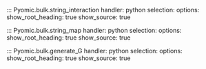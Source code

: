 
::: Pyomic.bulk.string_interaction
    handler: python
    selection:
        options:
        show_root_heading: true
        show_source: true

::: Pyomic.bulk.string_map
    handler: python
    selection:
        options:
        show_root_heading: true
        show_source: true

::: Pyomic.bulk.generate_G
    handler: python
    selection:
        options:
        show_root_heading: true
        show_source: true